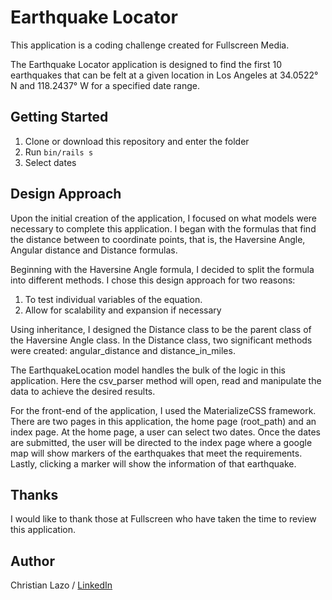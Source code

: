 # Earthquake Locator

This application is a coding challenge created for Fullscreen Media.

The Earthquake Locator application is designed to find the first 10 earthquakes that can be felt at a given location in Los Angeles at 34.0522° N and 118.2437° W for a specified date range.

## Getting Started
1. Clone or download this repository and enter the folder
2. Run `bin/rails s`
3. Select dates

## Design Approach

Upon the initial creation of the application, I focused on what models were necessary to complete this application. I began with the formulas that find the distance between to coordinate points, that is, the Haversine Angle, Angular distance and Distance formulas.

Beginning with the Haversine Angle formula, I decided to split the formula into different methods. I chose this design approach for two reasons:

1. To test individual variables of the equation.
2. Allow for scalability and expansion if necessary

Using inheritance, I designed the Distance class to be the parent class of the Haversine Angle class. In the Distance class, two significant methods were created: angular_distance and distance_in_miles.

The EarthquakeLocation model handles the bulk of the logic in this application. Here the csv_parser method will open, read and manipulate the data to achieve the desired results.

For the front-end of the application, I used the MaterializeCSS framework. There are two pages in this application, the home page (root_path) and an index page. At the home page, a user can select two dates. Once the dates are submitted, the user will be directed to the index page where a google map will show markers of the earthquakes that meet the requirements. Lastly, clicking a marker will show the information of that earthquake.

## Thanks
I would like to thank those at Fullscreen who have taken the time to review this application.

## Author
Christian Lazo / [LinkedIn](https://www.linkedin.com/in/christian-lazo)
